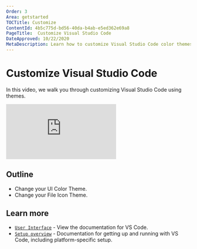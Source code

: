 ```yaml
---
Order: 3
Area: getstarted
TOCTitle: Customize
ContentId: 4b5c775d-bd56-40da-b4ab-e5ed362e69a8
PageTitle:  Customize Visual Studio Code
DateApproved: 10/22/2020
MetaDescription: Learn how to customize Visual Studio Code color themes and file icons.
---
```

# Customize Visual Studio Code

In this video, we walk you through customizing Visual Studio Code using themes.

<iframe src="https://www.youtube-nocookie.com/embed/HOShAQzOy4Q" frameborder="0" frameborder="0" allow="accelerometer; autoplay; encrypted-media; gyroscope; picture-in-picture" allowfullscreen title="Personalize VS Code with themes"></iframe>

## Outline

* Change your UI Color Theme.
* Change your File Icon Theme.

## Learn more

* [`User Interface`](/docs/getstarted/userinterface.md) - View the documentation for VS Code.
* [`Setup overview`](/docs/setup/setup-overview.md) - Documentation for getting up and running with VS Code, including platform-specific setup.

